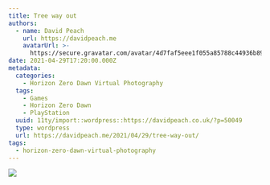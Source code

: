 ```yaml
---
title: Tree way out
authors:
  - name: David Peach
    url: https://davidpeach.me
    avatarUrl: >-
      https://secure.gravatar.com/avatar/4d7faf5eee1f055a85788c44936b8995eaab6dfb004e7854ec747ccb272e91ee?s=96&d=mm&r=g
date: 2021-04-29T17:20:00.000Z
metadata:
  categories:
    - Horizon Zero Dawn Virtual Photography
  tags:
    - Games
    - Horizon Zero Dawn
    - PlayStation
  uuid: 11ty/import::wordpress::https://davidpeach.co.uk/?p=50049
  type: wordpress
  url: https://davidpeach.me/2021/04/29/tree-way-out/
tags:
  - horizon-zero-dawn-virtual-photography
---
```

[![](/assets/Tree-way-out-2048x1152-QEGMCYwslE5r.jpg)](/assets/Tree-way-out-2048x1152-QEGMCYwslE5r.jpg)